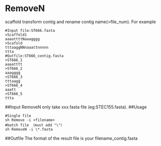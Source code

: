 # RemoveN
scaffold transform contig and rename contig name(>file_num).
For example
```
#Input file:ST666.fasta
>Scaffold1
aaaattttNaaagggg
>Scafold
tttaaggNNnaaattnnnnn
ttta
#Outfile:ST666_contig.fasta
>ST666_1
aaaatttt
>ST666_2
aaagggg
>ST666_3
tttaagg
>ST666_4
aaatt
>ST666_5
ttta
```
##Input
RemoveN only take xxx.fasta file (eg:STEC155.fasta). 
##Usage
```
#Single file
sh Remove -i <filename>
#batch file （must add "\"）
sh RemoveN -i \*.fasta
```
##Outfile
The format of the result file is your filename_contig.fasta
